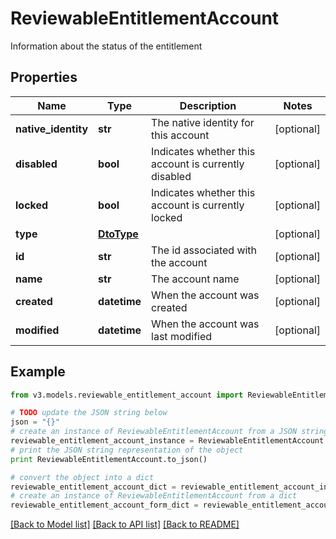 # ReviewableEntitlementAccount

Information about the status of the entitlement

## Properties
Name | Type | Description | Notes
------------ | ------------- | ------------- | -------------
**native_identity** | **str** | The native identity for this account | [optional] 
**disabled** | **bool** | Indicates whether this account is currently disabled | [optional] 
**locked** | **bool** | Indicates whether this account is currently locked | [optional] 
**type** | [**DtoType**](DtoType.md) |  | [optional] 
**id** | **str** | The id associated with the account | [optional] 
**name** | **str** | The account name | [optional] 
**created** | **datetime** | When the account was created | [optional] 
**modified** | **datetime** | When the account was last modified | [optional] 

## Example

```python
from v3.models.reviewable_entitlement_account import ReviewableEntitlementAccount

# TODO update the JSON string below
json = "{}"
# create an instance of ReviewableEntitlementAccount from a JSON string
reviewable_entitlement_account_instance = ReviewableEntitlementAccount.from_json(json)
# print the JSON string representation of the object
print ReviewableEntitlementAccount.to_json()

# convert the object into a dict
reviewable_entitlement_account_dict = reviewable_entitlement_account_instance.to_dict()
# create an instance of ReviewableEntitlementAccount from a dict
reviewable_entitlement_account_form_dict = reviewable_entitlement_account.from_dict(reviewable_entitlement_account_dict)
```
[[Back to Model list]](../README.md#documentation-for-models) [[Back to API list]](../README.md#documentation-for-api-endpoints) [[Back to README]](../README.md)


